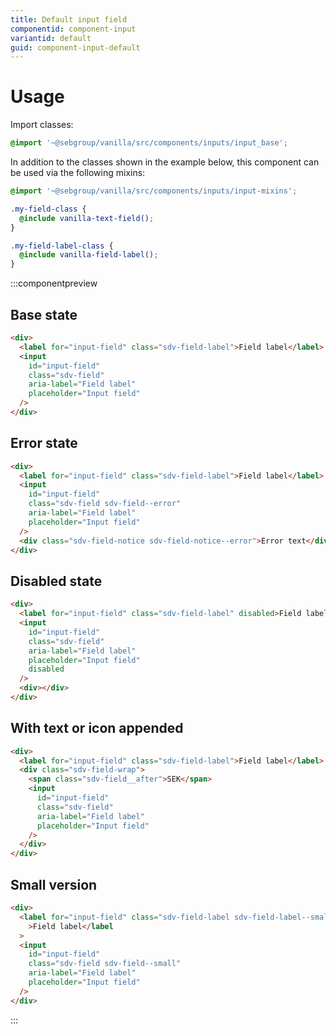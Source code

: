 ```yaml
---
title: Default input field
componentid: component-input
variantid: default
guid: component-input-default
---
```


# Usage

Import classes:

```scss
@import '~@sebgroup/vanilla/src/components/inputs/input_base';
```

In addition to the classes shown in the example below, this component can be used via the following mixins:

```scss
@import '~@sebgroup/vanilla/src/components/inputs/input-mixins';

.my-field-class {
  @include vanilla-text-field();
}

.my-field-label-class {
  @include vanilla-field-label();
}
```

:::componentpreview

## Base state

```html
<div>
  <label for="input-field" class="sdv-field-label">Field label</label>
  <input
    id="input-field"
    class="sdv-field"
    aria-label="Field label"
    placeholder="Input field"
  />
</div>
```

## Error state

```html
<div>
  <label for="input-field" class="sdv-field-label">Field label</label>
  <input
    id="input-field"
    class="sdv-field sdv-field--error"
    aria-label="Field label"
    placeholder="Input field"
  />
  <div class="sdv-field-notice sdv-field-notice--error">Error text</div>
</div>
```

## Disabled state

```html
<div>
  <label for="input-field" class="sdv-field-label" disabled>Field label</label>
  <input
    id="input-field"
    class="sdv-field"
    aria-label="Field label"
    placeholder="Input field"
    disabled
  />
  <div></div>
</div>
```

## With text or icon appended

```html
<div>
  <label for="input-field" class="sdv-field-label">Field label</label>
  <div class="sdv-field-wrap">
    <span class="sdv-field__after">SEK</span>
    <input
      id="input-field"
      class="sdv-field"
      aria-label="Field label"
      placeholder="Input field"
    />
  </div>
</div>
```

## Small version

```html
<div>
  <label for="input-field" class="sdv-field-label sdv-field-label--small"
    >Field label</label
  >
  <input
    id="input-field"
    class="sdv-field sdv-field--small"
    aria-label="Field label"
    placeholder="Input field"
  />
</div>
```

:::
